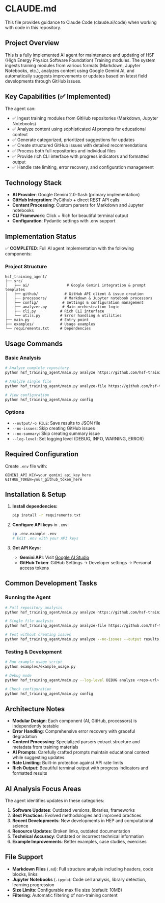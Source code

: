 # CLAUDE.md

This file provides guidance to Claude Code (claude.ai/code) when working with code in this repository.

## Project Overview

This is a fully implemented AI agent for maintenance and updating of HSF (High Energy Physics Software Foundation) Training modules. The system ingests training modules from various formats (Markdown, Jupyter Notebooks, etc.), analyzes content using Google Gemini AI, and automatically suggests improvements or updates based on latest field developments through GitHub issues.

## Key Capabilities (✅ Implemented)

The agent can:
- ✅ Ingest training modules from GitHub repositories (Markdown, Jupyter Notebooks)
- ✅ Analyze content using sophisticated AI prompts for educational context
- ✅ Generate categorized, prioritized suggestions for updates
- ✅ Create structured GitHub issues with detailed recommendations
- ✅ Process both full repositories and individual files
- ✅ Provide rich CLI interface with progress indicators and formatted output
- ✅ Handle rate limiting, error recovery, and configuration management

## Technology Stack

- **AI Provider**: Google Gemini 2.0-flash (primary implementation)
- **GitHub Integration**: PyGithub + direct REST API calls
- **Content Processing**: Custom parsers for Markdown and Jupyter notebooks
- **CLI Framework**: Click + Rich for beautiful terminal output
- **Configuration**: Pydantic settings with .env support

## Implementation Status

✅ **COMPLETED**: Full AI agent implementation with the following components:

### Project Structure
```
hsf_training_agent/
├── src/
│   ├── ai/                 # Google Gemini integration & prompt templates
│   ├── github/            # GitHub API client & issue creation
│   ├── processors/        # Markdown & Jupyter notebook processors
│   ├── config/           # Settings & configuration management
│   ├── analyzer.py       # Main orchestration logic
│   ├── cli.py           # Rich CLI interface
│   └── utils.py         # Error handling & utilities
├── main.py              # Entry point
├── examples/            # Usage examples
└── requirements.txt     # Dependencies
```

## Usage Commands

### Basic Analysis
```bash
# Analyze complete repository
python hsf_training_agent/main.py analyze https://github.com/hsf-training/repo-name

# Analyze single file
python hsf_training_agent/main.py analyze-file https://github.com/hsf-training/repo-name path/to/file.md

# View configuration
python hsf_training_agent/main.py config
```

### Options
- `--output/-o FILE`: Save results to JSON file
- `--no-issues`: Skip creating GitHub issues
- `--no-summary`: Skip creating summary issue
- `--log-level`: Set logging level (DEBUG, INFO, WARNING, ERROR)

## Required Configuration

Create `.env` file with:
```
GEMINI_API_KEY=your_gemini_api_key_here
GITHUB_TOKEN=your_github_token_here
```

## Installation & Setup

1. **Install dependencies:**
   ```bash
   pip install -r requirements.txt
   ```

2. **Configure API keys** in `.env`:
   ```bash
   cp .env.example .env
   # Edit .env with your API keys
   ```

3. **Get API Keys:**
   - **Gemini API**: Visit [Google AI Studio](https://ai.google.dev/) 
   - **GitHub Token**: GitHub Settings → Developer settings → Personal access tokens

## Common Development Tasks

### Running the Agent
```bash
# Full repository analysis
python hsf_training_agent/main.py analyze https://github.com/hsf-training/repo-name

# Single file analysis
python hsf_training_agent/main.py analyze-file https://github.com/hsf-training/repo-name path/to/file.md

# Test without creating issues
python hsf_training_agent/main.py analyze --no-issues --output results.json <repo-url>
```

### Testing & Development
```bash
# Run example usage script
python examples/example_usage.py

# Debug mode
python hsf_training_agent/main.py --log-level DEBUG analyze <repo-url>

# Check configuration
python hsf_training_agent/main.py config
```

## Architecture Notes

- **Modular Design**: Each component (AI, GitHub, processors) is independently testable
- **Error Handling**: Comprehensive error recovery with graceful degradation
- **Content Processing**: Specialized parsers extract structure and metadata from training materials
- **AI Prompts**: Carefully crafted prompts maintain educational context while suggesting updates
- **Rate Limiting**: Built-in protection against API rate limits
- **Rich Output**: Beautiful terminal output with progress indicators and formatted results

## AI Analysis Focus Areas

The agent identifies updates in these categories:
1. **Software Updates**: Outdated versions, libraries, frameworks
2. **Best Practices**: Evolved methodologies and improved practices
3. **Recent Developments**: New developments in HEP and computational science
4. **Resource Updates**: Broken links, outdated documentation
5. **Technical Accuracy**: Outdated or incorrect technical information
6. **Example Improvements**: Better examples, case studies, exercises

## File Support

- **Markdown Files** (`.md`): Full structure analysis including headers, code blocks, links
- **Jupyter Notebooks** (`.ipynb`): Code cell analysis, library detection, learning progression
- **Size Limits**: Configurable max file size (default: 10MB)
- **Filtering**: Automatic filtering of non-training content
